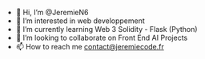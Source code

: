 - 👋 Hi, I’m @JeremieN6
- 👀 I’m interested in web developpement
- 🌱 I’m currently learning Web 3 Solidity - Flask (Python)
- 💞️ I’m looking to collaborate on Front End AI Projects
- 📫 How to reach me contact@jeremiecode.fr

<!---
JeremieN6/JeremieN6 is a ✨ special ✨ repository because its `README.md` (this file) appears on your GitHub profile.
You can click the Preview link to take a look at your changes.
--->

